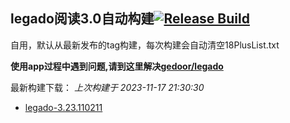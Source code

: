 ## legado阅读3.0自动构建[![Release Build](https://github.com/0x152a/legado-Build/workflows/Build/badge.svg)](https://github.com/0x152a/legado-Build/actions/workflows/build.yml)

自用，默认从最新发布的tag构建，每次构建会自动清空18PlusList.txt

**使用app过程中遇到问题,请到这里解决[gedoor/legado](https://github.com/gedoor/legado/issues)**

 最新构建下载： *上次构建于 2023-11-17 21:30:30*

 * [legado-3.23.110211](https://github.com/0x152a/legado-Build/releases/latest)


